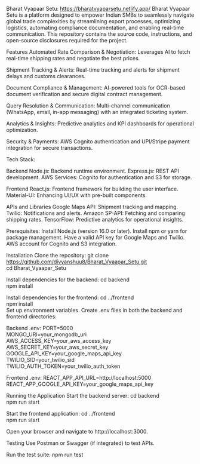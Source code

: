 Bharat Vyapaar Setu: https://bharatvyaparsetu.netlify.app/
Bharat Vyapaar Setu is a platform designed to empower Indian SMBs to seamlessly navigate global trade complexities by
streamlining export processes, optimizing logistics, automating compliance documentation, and enabling real-time communication. 
This repository contains the source code, instructions, and open-source disclosures required for the project.

Features
Automated Rate Comparison & Negotiation: Leverages AI to fetch real-time shipping rates and negotiate the best prices.

Shipment Tracking & Alerts: Real-time tracking and alerts for shipment delays and customs clearances.

Document Compliance & Management: AI-powered tools for OCR-based document verification and secure digital contract management.

Query Resolution & Communication: Multi-channel communication (WhatsApp, email, in-app messaging) with an integrated ticketing system.

Analytics & Insights: Predictive analytics and KPI dashboards for operational optimization.

Security & Payments: AWS Cognito authentication and UPI/Stripe payment integration for secure transactions.


Tech Stack:

Backend
Node.js: Backend runtime environment.
Express.js: REST API development.
AWS Services: Cognito for authentication and S3 for storage.

Frontend
React.js: Frontend framework for building the user interface.
Material-UI: Enhancing UI/UX with pre-built components.

APIs and Libraries
Google Maps API: Shipment tracking and mapping.
Twilio: Notifications and alerts.
Amazon SP-API: Fetching and comparing shipping rates.
TensorFlow: Predictive analytics for operational insights.

Prerequisites:
Install Node.js (version 16.0 or later).
Install npm or yarn for package management.
Have a valid API key for Google Maps and Twilio.
AWS account for Cognito and S3 integration.

Installation
Clone the repository:
git clone https://github.com/divyanshuu8/Bharat_Vyaapar_Setu.git  
cd Bharat_Vyaapar_Setu  

Install dependencies for the backend:
cd backend  
npm install  

Install dependencies for the frontend:
cd ../frontend  
npm install  
Set up environment variables. Create .env files in both the backend and frontend directories:

Backend .env:
PORT=5000  
MONGO_URI=your_mongodb_uri  
AWS_ACCESS_KEY=your_aws_access_key  
AWS_SECRET_KEY=your_aws_secret_key  
GOOGLE_API_KEY=your_google_maps_api_key  
TWILIO_SID=your_twilio_sid  
TWILIO_AUTH_TOKEN=your_twilio_auth_token  

Frontend .env:
REACT_APP_API_URL=http://localhost:5000  
REACT_APP_GOOGLE_API_KEY=your_google_maps_api_key 

Running the Application
Start the backend server:
cd backend  
npm run start  

Start the frontend application:
cd ../frontend  
npm run start  

Open your browser and navigate to http://localhost:3000.

Testing
Use Postman or Swagger (if integrated) to test APIs.

Run the test suite:
npm run test  
